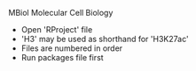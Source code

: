 MBiol Molecular Cell Biology 
- Open 'RProject' file
- 'H3' may be used as shorthand for 'H3K27ac'
- Files are numbered in order 
- Run packages file first
